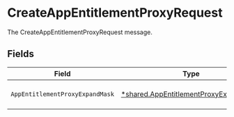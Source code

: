 # CreateAppEntitlementProxyRequest

The CreateAppEntitlementProxyRequest message.


## Fields

| Field                                                                                                | Type                                                                                                 | Required                                                                                             | Description                                                                                          |
| ---------------------------------------------------------------------------------------------------- | ---------------------------------------------------------------------------------------------------- | ---------------------------------------------------------------------------------------------------- | ---------------------------------------------------------------------------------------------------- |
| `AppEntitlementProxyExpandMask`                                                                      | [*shared.AppEntitlementProxyExpandMask](../../../pkg/models/shared/appentitlementproxyexpandmask.md) | :heavy_minus_sign:                                                                                   | The AppEntitlementProxyExpandMask message.                                                           |